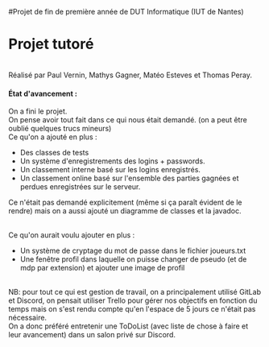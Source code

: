 #Projet de fin de première année de DUT Informatique (IUT de Nantes)

<h1>Projet tutoré </h1><br>
Réalisé par Paul Vernin, Mathys Gagner, Matéo Esteves et Thomas Peray. <br>
<h4>État d'avancement :</h4>
On a fini le projet.<br>
On pense avoir tout fait dans ce qui nous était demandé. (on a peut être oublié quelques trucs mineurs)
<br>
Ce qu'on a ajouté en plus :<br>
 <ul>
    <li>Des classes de tests</li>
    <li>Un système d'enregistrements des logins + passwords.</li>
    <li>Un classement interne basé sur les logins enregistrés.</li>
    <li>Un classement online basé sur l'ensemble des parties gagnées et perdues enregistrées sur le serveur.</li>    
 </ul>
 Ce n'était pas demandé explicitement  (même si ça paraît évident de le rendre) mais on a aussi ajouté un diagramme de classes et la javadoc.
 <br><br>
 
 Ce qu'on aurait voulu ajouter en plus : 
 <ul>
 <li>Un système de cryptage du mot de passe dans le fichier joueurs.txt</li>
 <li>Une fenêtre profil dans laquelle on puisse changer de pseudo (et de mdp par extension) et ajouter une image de profil</li>
 </ul> 
<br>
 NB: pour tout ce qui est gestion de travail, on a principalement utilisé GitLab et Discord, 
 on pensait utiliser Trello pour gérer nos objectifs en fonction du temps mais on s'est rendu compte qu'en l'espace de 5 jours ce n'était pas nécessaire.<br>
 On a donc préféré entretenir une ToDoList (avec liste de chose à faire et leur avancement) dans un salon privé sur Discord.
